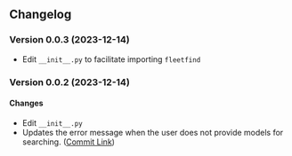 ## Changelog


### Version 0.0.3 (2023-12-14)
- Edit `__init__.py` to facilitate importing `fleetfind` 

### Version 0.0.2 (2023-12-14)

#### Changes

- Edit `__init__.py` 
- Updates the error message when the user does not provide models for searching. ([Commit Link](<Link to your commit>))

